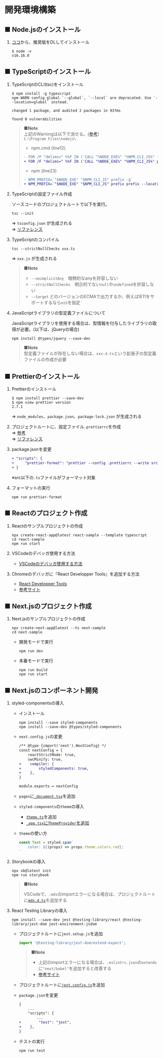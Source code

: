 # 開発環境構築

## ■ Node.jsのインストール

1. [ココ](https://nodejs.org/ja/)から、推奨版をDLしてインストール  

    ```console
    $ node -v
    v16.16.0
    ```

## ■ TypeScriptのインストール

1. TypeScriptのCLI(tsc)をインストール

    ```console
    $ npm install -g typescript
    npm WARN config global `--global`, `--local` are deprecated. Use `--location=global` instead.

    changed 1 package, and audited 2 packages in 937ms

    found 0 vulnerabilities
    ```

    > **■Note**  
    > 上記のWarningは以下で消せる。([参考](https://stackoverflow.com/questions/72401421/message-npm-warn-config-global-global-local-are-deprecated-use-loc))  
    > `C:\Program Files\nodejs\`
    >
    > - npm.cmd (line12)
    >
    > ```diff
    > - FOR /F "delims=" %%F IN ('CALL "%NODE_EXE%" "%NPM_CLI_JS%" -g') DO (
    > + FOR /F "delims=" %%F IN ('CALL "%NODE_EXE%" "%NPM_CLI_JS%" prefix --location=global') DO (
    > ```
    >
    > - npm (line23)
    >
    > ```diff
    > - NPM_PREFIX=`"$NODE_EXE" "$NPM_CLI_JS" prefix -g`
    > + NPM_PREFIX=`"$NODE_EXE" "$NPM_CLI_JS" prefix prefix --location=global`
    > ```

1. TypeScriptの設定ファイル作成

    ソースコードのプロジェクトルートで以下を実行。

    ```console
    tsc --init
    ```

    ⇒ `tsconfig.json` が生成される  
    ⇒ [リファレンス](https://js.studio-kingdom.com/typescript/project_configuration/tsconfig_json)

1. TypeScriptのコンパイル

    ```console
    tsc --strictNullChecks xxx.ts
    ```

    ⇒ `xxx.js` が生成される

    > **■Note**  
    >
    >  - `--noimplicitAny`　暗黙的なanyを許容しない  
    >  - `--strictNullChecks`　明示的でない`null`や`undefined`を許容しない  
    >  - `--target`  どのバージョンのECMAで出力するか、例えばIE11をサポートするなら`es5`を指定

1. JavaScriptライブラリの型定義ファイルについて

    JavaScriptライブラリを使用する場合は、型情報を付与したライブラリの取得が必要。(以下は、jQueryの場合)

    ```console
    npm install @types/jquery --save-dev
    ```

    > **■Note**  
    > 型定義ファイルが存在しない場合は、`xxx.d.ts`という拡張子の型定義ファイルの作成が必要

## ■ Prettierのインストール

1. Prettierのインストール

    ```console
    $ npm install prettier --save-dev
    $ npm view prettier version
    2.7.1
    ```

    ⇒ `node_modules`、`package.json`、`package-lock.json` が生成される

1. プロジェクトルートに、設定ファイル`.prettierrc`を作成  
    ⇒ [参考](https://github.com/dekihi-app/webApp/blob/main/.prettierrc)  
    ⇒ [リファレンス](https://qiita.com/web-novice/items/5664d69b14e249a5de7c)  

1. package.jsonを変更

    ```diff
    + "scripts": {
    +     "prettier-format": "prettier --config .prettierrc --write src/**/*.ts"
    + }
    ```

    ※src以下の`.ts`ファイルがフォーマット対象

1. フォーマットの実行

    ```console
    npm run prettier-format
    ```

## ■ Reactのプロジェクト作成

1. Reactのサンプルプロジェクトの作成

    ```console
    npx create-react-app@latest react-sample --template typescript
    cd react-sample
    npm run start
    ```

2. VSCodeのデバッガ使用する方法

    - [VSCodeのデバッガ使用する方法](https://fintan.jp/page/462/)

3. Chromeのデバッガに『React Developper Tools』を追加する方法

    - [React Developper Tools](https://chrome.google.com/webstore/detail/react-developer-tools/fmkadmapgofadopljbjfkapdkoienihi?hl=ja)
    - [参考サイト](https://dev.classmethod.jp/articles/react-developer-tools/)

## ■ Next.jsのプロジェクト作成

1. Next.jsのサンプルプロジェクトの作成

    ```console
    npx create-next-app@latest --ts next-sample
    cd next-sample
    ```

   - 開発モードで実行

        ```console
        npm run dev
        ```

   - 本番モードで実行

        ```console
        npm run build
        npm run start
        ```

## ■ Next.jsのコンポーネント開発

1. styled-componentsの導入

    - インストール

        ```console
        npm install --save styled-components
        npm install --save-dev @types/styled-components
        ```

    - `next.config.js`の変更

        ```diff
        /** @type {import('next').NextConfig} */
        const nextConfig = {
            reactStrictMode: true,
            swcMinify: true,
        +    compiler: {
        +        styledComponents: true,
        +    },
        }

        module.exports = nextConfig
        ```

    - `pages`に[`_document.tsx`](https://github.com/dekihi-app/TypeScriptReactNextJsStudy/blob/main/src/next-sample/pages/_document.tsx)を追加  

    - `styled-components`の`theme`の導入

        - [`theme.ts`](https://github.com/dekihi-app/TypeScriptReactNextJsStudy/blob/main/src/next-sample/theme.ts)を追加
        - [`_app.tsx`に`ThemeProvider`を追加](https://github.com/dekihi-app/TypeScriptReactNextJsStudy/commit/f3105f072030b7a24a1c86b0792bfa90a56e3490)

    - `theme`の使い方

        ```typescript
        const Text = styled.span`
            color: ${(props) => props.theme.colors.red};
        `
        ```

1. Storybookの導入

    ```console
    npx sb@latest init
    npm run storybook
    ```

    > **■Note**  
    >
    >  VSCodeで、`.mds`のimportエラーになる場合は、プロジェクトルートに[`mdx.d.ts`](https://v0.mdxjs.com/advanced/typescript)を追加する

1. React Testing Libraryの導入

    ```console
    npm install --save-dev jest @testing-library/react @testing-library/jest-dom jest-environment-jsdom
    ```

    - プロジェクトルートに`jest.setup.js`を追加

        ```typescript
        import '@testing-library/jest-dom/extend-expect';
        ```

        > **■Note**  
        >
        > - 上記のimportエラーになる場合は、`.eslintrc.json`の`extends`に`"next/babel"`を追加すると改善する
        > - [参考サイト](https://zenn.dev/shimotaroo/articles/c8f2e751cd7877)

    - プロジェクトルートに[`jest.config.js`](https://github.com/dekihi-app/TypeScriptReactNextJsStudy/commit/3d090b260e2872fd91f9cfccc511a3665d84a743)を追加

    - `package.json`を変更

        ```diff
        {
            ...
            "scripts": {
                ...
        +        "test": "jest",
        +    },
        }
        ```

    - テストの実行

        ```console
        npm run test
        ```
